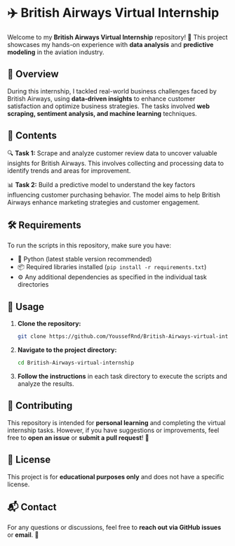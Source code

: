 # ✈️ British Airways Virtual Internship

Welcome to my **British Airways Virtual Internship** repository! 🚀 This project showcases my hands-on experience with **data analysis** and **predictive modeling** in the aviation industry.

## 📌 Overview

During this internship, I tackled real-world business challenges faced by British Airways, using **data-driven insights** to enhance customer satisfaction and optimize business strategies. The tasks involved **web scraping, sentiment analysis, and machine learning** techniques.

## 📂 Contents

🔍 **Task 1:** Scrape and analyze customer review data to uncover valuable insights for British Airways. This involves collecting and processing data to identify trends and areas for improvement.

📊 **Task 2:** Build a predictive model to understand the key factors influencing customer purchasing behavior. The model aims to help British Airways enhance marketing strategies and customer engagement.

## 🛠️ Requirements

To run the scripts in this repository, make sure you have:

- 🐍 Python (latest stable version recommended)
- 📦 Required libraries installed (`pip install -r requirements.txt`)
- ⚙️ Any additional dependencies as specified in the individual task directories

## 🚀 Usage

1. **Clone the repository:**
   ```sh
   git clone https://github.com/YoussefRnd/British-Airways-virtual-internship.git
   ```
2. **Navigate to the project directory:**
   ```sh
   cd British-Airways-virtual-internship
   ```
3. **Follow the instructions** in each task directory to execute the scripts and analyze the results.

## 🤝 Contributing

This repository is intended for **personal learning** and completing the virtual internship tasks. However, if you have suggestions or improvements, feel free to **open an issue** or **submit a pull request**! 🎉

## 📜 License

This project is for **educational purposes only** and does not have a specific license.

## 📬 Contact

For any questions or discussions, feel free to **reach out via GitHub issues** or **email**. 📩
